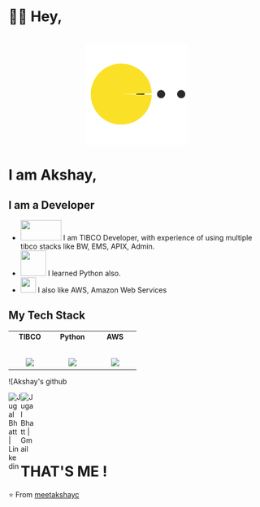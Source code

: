 # 👋🏻 Hey,
<div align="center">
	<br>
	<img src="https://raw.githubusercontent.com/Aniket965/Aniket965/master/pacman.svg?sanitize=true" width="200" height="200">
</div>

# I am Akshay, 
## I am a Developer

- <img src="https://upload.wikimedia.org/wikipedia/commons/3/3a/Tibco_logo-_Palo_Alto%2C_CA_company-_%28PNG%29_2013-11-24_16-00.png" width=80 height=40>  I am TIBCO Developer, with experience of using multiple tibco stacks like BW, EMS, APIX, Admin.<br>
- <img src="https://media.giphy.com/media/KAq5w47R9rmTuvWOWa/giphy.gif" width=50 height=50>  I learned Python also. <br>
- <img src="https://cdn.svgporn.com/logos/aws.svg" width=30 height=30>  I also like AWS, Amazon Web Services<br>

## My Tech Stack

<table>
  <tbody>
    <tr valign="top">
	  <td width="25%" align="center">
        <span><strong>TIBCO</strong></span><br><br><br>
        <img height="64px" src="https://upload.wikimedia.org/wikipedia/commons/3/3a/Tibco_logo-_Palo_Alto%2C_CA_company-_%28PNG%29_2013-11-24_16-00.png">
      </td>
      <td width="25%" align="center">
	      <span><strong>Python</strong></span><br><br><br>
        <img height="100px" src="https://upload.wikimedia.org/wikipedia/commons/thumb/c/c3/Python-logo-notext.svg/1200px-Python-logo-notext.svg.png">
      </td>
      <td width="25%" align="center">
	      <span><strong>AWS</strong></span><br><br><br>
        <img height="64px" src="https://cdn.svgporn.com/logos/aws.svg">
      </td>
     </tr>
  </tbody>
</table>

![Akshay's github 
<br>

  <a href="https://www.linkedin.com/in/akshay-chikane-088b1551/">
    <img align="left" alt="Jugal Bhatt | Linkedin" width="24px" src="https://github.com/TheDudeThatCode/TheDudeThatCode/blob/master/Assets/Linkedin.svg" />
  </a>
  <a href="mailto:meetakshayc@gmail.com">
    <img align="left" alt="Jugal Bhatt | Gmail" width="26px" src="https://github.com/TheDudeThatCode/TheDudeThatCode/blob/master/Assets/Gmail.svg" />
  </a>
  
<br>

<br><br><br><br>

# THAT'S ME !

⭐️ From [meetakshayc](https://github.com/meetakshayc)
